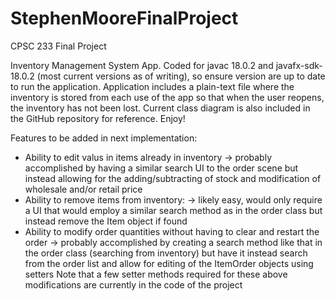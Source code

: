 # StephenMooreFinalProject
CPSC 233 Final Project

Inventory Management System App. Coded for javac 18.0.2 and javafx-sdk-18.0.2 (most current versions as of writing), so ensure version are up to date to run the 
application. Application includes a plain-text file where the inventory is stored from each use of the app so that when the user reopens, the inventory has 
not been lost. Current class diagram is also included in the GitHub repository for reference. Enjoy!

Features to be added in next implementation:
  - Ability to edit valus in items already in inventory
    -> probably accomplished by having a similar search UI to the order scene but instead allowing for the adding/subtracting of stock and modification of
       wholesale and/or retail price
  - Ability to remove items from inventory:
    -> likely easy, would only require a UI that would employ a similar search method as in the order class but instead remove the Item object if found
  - Ability to modify order quantities without having to clear and restart the order
    -> probably accomplished by creating a search method like that in the order class (searching from inventory) but have it instead search from the order list
       and allow for editing of the ItemOrder objects using setters
Note that a few setter methods required for these above modifications are currently in the code of the project
